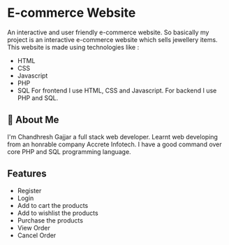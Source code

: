 # E-commerce Website

An interactive and user friendly e-commerce website. So basically my project is an interactive e-commerce website which sells jewellery items.  
This website is made using technologies like : 
- HTML 
- CSS
- Javascript
- PHP
- SQL
For frontend I use HTML, CSS and Javascript.
For backend I use PHP and SQL.

## 🚀 About Me
I'm Chandhresh Gajjar a full stack web developer. 
Learnt web developing from an honrable company Accrete Infotech.
I have a good command over core PHP and SQL programming language.

## Features
 - Register
 - Login 
 - Add to cart the products
 - Add to wishlist the products
 - Purchase the products
 - View Order
 - Cancel Order
